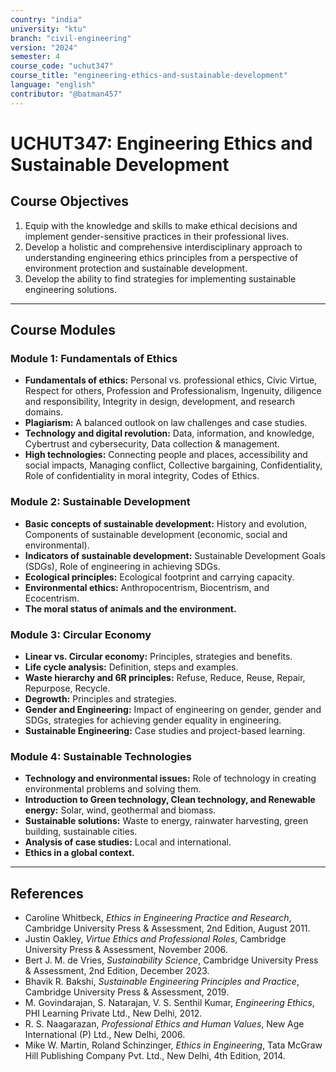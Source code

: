 ```yaml
---
country: "india"
university: "ktu"
branch: "civil-engineering"
version: "2024"
semester: 4
course_code: "uchut347"
course_title: "engineering-ethics-and-sustainable-development"
language: "english"
contributor: "@batman457"
---
```


# UCHUT347: Engineering Ethics and Sustainable Development

## Course Objectives
1. Equip with the knowledge and skills to make ethical decisions and implement gender-sensitive practices in their professional lives.
2. Develop a holistic and comprehensive interdisciplinary approach to understanding engineering ethics principles from a perspective of environment protection and sustainable development.
3. Develop the ability to find strategies for implementing sustainable engineering solutions.

---

## Course Modules

### Module 1: Fundamentals of Ethics
- **Fundamentals of ethics:** Personal vs. professional ethics, Civic Virtue, Respect for others, Profession and Professionalism, Ingenuity, diligence and responsibility, Integrity in design, development, and research domains.
- **Plagiarism:** A balanced outlook on law challenges and case studies.
- **Technology and digital revolution:** Data, information, and knowledge, Cybertrust and cybersecurity, Data collection & management.
- **High technologies:** Connecting people and places, accessibility and social impacts, Managing conflict, Collective bargaining, Confidentiality, Role of confidentiality in moral integrity, Codes of Ethics.

### Module 2: Sustainable Development
- **Basic concepts of sustainable development:** History and evolution, Components of sustainable development (economic, social and environmental).
- **Indicators of sustainable development:** Sustainable Development Goals (SDGs), Role of engineering in achieving SDGs.
- **Ecological principles:** Ecological footprint and carrying capacity.
- **Environmental ethics:** Anthropocentrism, Biocentrism, and Ecocentrism.
- **The moral status of animals and the environment.**

### Module 3: Circular Economy
- **Linear vs. Circular economy:** Principles, strategies and benefits.
- **Life cycle analysis:** Definition, steps and examples.
- **Waste hierarchy and 6R principles:** Refuse, Reduce, Reuse, Repair, Repurpose, Recycle.
- **Degrowth:** Principles and strategies.
- **Gender and Engineering:** Impact of engineering on gender, gender and SDGs, strategies for achieving gender equality in engineering.
- **Sustainable Engineering:** Case studies and project-based learning.

### Module 4: Sustainable Technologies
- **Technology and environmental issues:** Role of technology in creating environmental problems and solving them.
- **Introduction to Green technology, Clean technology, and Renewable energy:** Solar, wind, geothermal and biomass.
- **Sustainable solutions:** Waste to energy, rainwater harvesting, green building, sustainable cities.
- **Analysis of case studies:** Local and international.
- **Ethics in a global context.**

---

## References

- Caroline Whitbeck, *Ethics in Engineering Practice and Research*, Cambridge University Press & Assessment, 2nd Edition, August 2011.  
- Justin Oakley, *Virtue Ethics and Professional Roles*, Cambridge University Press & Assessment, November 2006.  
- Bert J. M. de Vries, *Sustainability Science*, Cambridge University Press & Assessment, 2nd Edition, December 2023.  
- Bhavik R. Bakshi, *Sustainable Engineering Principles and Practice*, Cambridge University Press & Assessment, 2019.  
- M. Govindarajan, S. Natarajan, V. S. Senthil Kumar, *Engineering Ethics*, PHI Learning Private Ltd., New Delhi, 2012.  
- R. S. Naagarazan, *Professional Ethics and Human Values*, New Age International (P) Ltd., New Delhi, 2006.  
- Mike W. Martin, Roland Schinzinger, *Ethics in Engineering*, Tata McGraw Hill Publishing Company Pvt. Ltd., New Delhi, 4th Edition, 2014.
